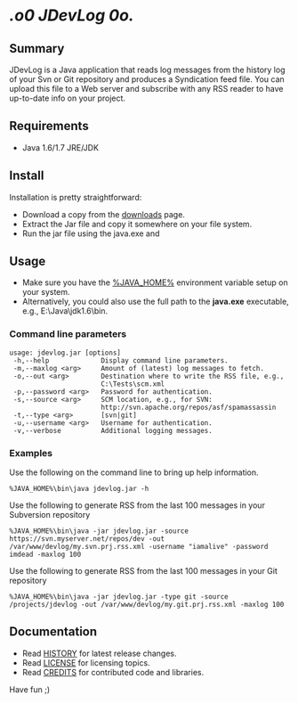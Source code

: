 # _.o0 JDevLog 0o._


## Summary
JDevLog is a Java application that reads log messages from the history log of your Svn or Git repository and produces a Syndication feed file. You can upload this file to a Web server and subscribe with any RSS reader to have up-to-date info on your project.

## Requirements

  * Java 1.6/1.7 JRE/JDK

## Install
Installation is pretty straightforward:
  * Download a copy from the [downloads](https://github.com/petarov/jdevlog/downloads) page.
  * Extract the Jar file and copy it somewhere on your file system.
  * Run the jar file using the java.exe and

## Usage

* Make sure you have the [%JAVA_HOME%](http://wso2.org/project/wsas/java/2.0/docs/setting-java-home.html) environment variable setup on your system.
* Alternatively, you could also use the full path to the **java.exe** executable, e.g., E:\Java\jdk1.6\bin.

### Command line parameters

    usage: jdevlog.jar [options]
     -h,--help             Display command line parameters.
     -m,--maxlog <arg>     Amount of (latest) log messages to fetch.
     -o,--out <arg>        Destination where to write the RSS file, e.g.,
                           C:\Tests\scm.xml
     -p,--password <arg>   Password for authentication.
     -s,--source <arg>     SCM location, e.g., for SVN:
                           http://svn.apache.org/repos/asf/spamassassin
     -t,--type <arg>       [svn|git]
     -u,--username <arg>   Username for authentication.
     -v,--verbose          Additional logging messages.


### Examples

Use the following on the command line to bring up help information.

    %JAVA_HOME%\bin\java jdevlog.jar -h
    

Use the following to generate RSS from the last 100 messages in your Subversion repository

    %JAVA_HOME%\bin\java -jar jdevlog.jar -source https://svn.myserver.net/repos/dev -out /var/www/devlog/my.svn.prj.rss.xml -username "iamalive" -password imdead -maxlog 100

Use the following to generate RSS from the last 100 messages in your Git repository

    %JAVA_HOME%\bin\java -jar jdevlog.jar -type git -source /projects/jdevlog -out /var/www/devlog/my.git.prj.rss.xml -maxlog 100


## Documentation

  * Read [HISTORY](https://github.com/petarov/jdevlog/blob/master/HISTORY) for latest release changes.
  * Read [LICENSE](https://github.com/petarov/jdevlog/blob/master/LICENSE) for licensing topics.
  * Read [CREDITS](https://github.com/petarov/jdevlog/blob/master/CREDITS) for contributed code and libraries.


Have fun ;)